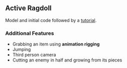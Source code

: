 ## Active Ragdoll
Model and initial code followed by a [tutorial](https://www.youtube.com/watch?v=-pX-PobRLzk).
### Additional Features
- Grabbing an item using **animation rigging**
- Jumping 
- Third person camera
- Cutting an enemy in half and growing from its pieces